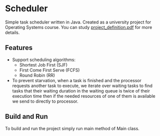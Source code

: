 # Scheduler
Simple task scheduler written in Java. Created as a university project for Operating Systems course. You can study [project_definition.pdf](https://github.com/sajjadroudi/turing-machine/blob/master/project_definition.pdf) for more details.

## Features

- Support scheduling algorithms:
  - Shortest Job First (SJF)
  - First Come First Serve (FCFS)
  - Round Robin (RR)
- To prevent starvation, when a task is finished and the processor requests another task to execute, we iterate over waiting tasks to find tasks that their waiting duration in the waiting queue is twice of their execution time then if the needed resources of one of them is available we send to directly to processor.

## Build and Run

To build and run the project simply run main method of Main class.

